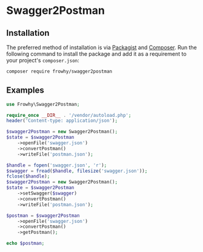 # Swagger2Postman

## Installation

The preferred method of installation is via [Packagist](https://packagist.org/) and [Composer](https://getcomposer.org/). Run the following command to install the package and add it as a requirement to your project's `composer.json`:

```bash
composer require frowhy/swagger2postman
```

## Examples
```php
use Frowhy\Swagger2Postman;

require_once __DIR__ . '/vendor/autoload.php';
header('Content-type: application/json');

$swagger2Postman = new Swagger2Postman();
$state = $swagger2Postman
    ->openFile('swagger.json')
    ->convertPostman()
    ->writeFile('postman.json');

$handle = fopen('swagger.json', 'r');
$swagger = fread($handle, filesize('swagger.json'));
fclose($handle);
$swagger2Postman = new Swagger2Postman();
$state = $swagger2Postman
    ->setSwagger($swagger)
    ->convertPostman()
    ->writeFile('postman.json');

$postman = $swagger2Postman
    ->openFile('swagger.json')
    ->convertPostman()
    ->getPostman();

echo $postman;
```
